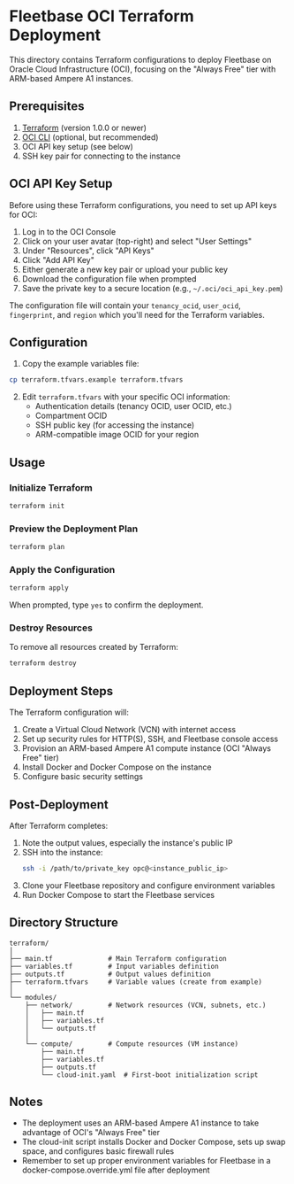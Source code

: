 # Fleetbase OCI Terraform Deployment

This directory contains Terraform configurations to deploy Fleetbase on Oracle Cloud Infrastructure (OCI), focusing on the "Always Free" tier with ARM-based Ampere A1 instances.

## Prerequisites

1. [Terraform](https://www.terraform.io/downloads.html) (version 1.0.0 or newer)
2. [OCI CLI](https://docs.oracle.com/en-us/iaas/Content/API/SDKDocs/cliinstall.htm) (optional, but recommended)
3. OCI API key setup (see below)
4. SSH key pair for connecting to the instance

## OCI API Key Setup

Before using these Terraform configurations, you need to set up API keys for OCI:

1. Log in to the OCI Console
2. Click on your user avatar (top-right) and select "User Settings"
3. Under "Resources", click "API Keys"
4. Click "Add API Key"
5. Either generate a new key pair or upload your public key
6. Download the configuration file when prompted
7. Save the private key to a secure location (e.g., `~/.oci/oci_api_key.pem`)

The configuration file will contain your `tenancy_ocid`, `user_ocid`, `fingerprint`, and `region` which you'll need for the Terraform variables.

## Configuration

1. Copy the example variables file:

```bash
cp terraform.tfvars.example terraform.tfvars
```

2. Edit `terraform.tfvars` with your specific OCI information:
   - Authentication details (tenancy OCID, user OCID, etc.)
   - Compartment OCID
   - SSH public key (for accessing the instance)
   - ARM-compatible image OCID for your region

## Usage

### Initialize Terraform

```bash
terraform init
```

### Preview the Deployment Plan

```bash
terraform plan
```

### Apply the Configuration

```bash
terraform apply
```

When prompted, type `yes` to confirm the deployment.

### Destroy Resources

To remove all resources created by Terraform:

```bash
terraform destroy
```

## Deployment Steps

The Terraform configuration will:

1. Create a Virtual Cloud Network (VCN) with internet access
2. Set up security rules for HTTP(S), SSH, and Fleetbase console access
3. Provision an ARM-based Ampere A1 compute instance (OCI "Always Free" tier)
4. Install Docker and Docker Compose on the instance
5. Configure basic security settings

## Post-Deployment

After Terraform completes:

1. Note the output values, especially the instance's public IP
2. SSH into the instance:
   ```bash
   ssh -i /path/to/private_key opc@<instance_public_ip>
   ```
3. Clone your Fleetbase repository and configure environment variables
4. Run Docker Compose to start the Fleetbase services

## Directory Structure

```
terraform/
│
├── main.tf              # Main Terraform configuration
├── variables.tf         # Input variables definition
├── outputs.tf           # Output values definition
├── terraform.tfvars     # Variable values (create from example)
│
└── modules/
    ├── network/         # Network resources (VCN, subnets, etc.)
    │   ├── main.tf
    │   ├── variables.tf
    │   └── outputs.tf
    │
    └── compute/         # Compute resources (VM instance)
        ├── main.tf
        ├── variables.tf
        ├── outputs.tf
        └── cloud-init.yaml  # First-boot initialization script
```

## Notes

- The deployment uses an ARM-based Ampere A1 instance to take advantage of OCI's "Always Free" tier
- The cloud-init script installs Docker and Docker Compose, sets up swap space, and configures basic firewall rules
- Remember to set up proper environment variables for Fleetbase in a docker-compose.override.yml file after deployment
